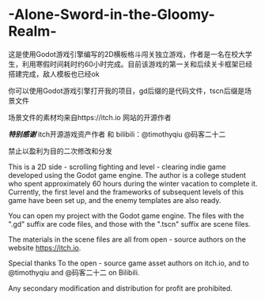 # -Alone-Sword-in-the-Gloomy-Realm-
这是使用Godot游戏引擎编写的2D横板格斗闯关独立游戏，作者是一名在校大学生，利用寒假时间耗时约60小时完成。目前该游戏的第一关和后续关卡框架已经搭建完成，敌人模板也已经ok

你可以使用Godot游戏引擎打开我的项目，gd后缀的是代码文件，tscn后缀是场景文件

场景文件的素材均来自https://itch.io 网站的开源作者

***特别感谢***
itch开源游戏资产作者 和 bilibili：@timothyqiu @码客二十二

禁止以盈利为目的二次修改和分发

This is a 2D side - scrolling fighting and level - clearing indie game developed using the Godot game engine. The author is a college student who spent approximately 60 hours during the winter vacation to complete it. Currently, the first level and the frameworks of subsequent levels of this game have been set up, and the enemy templates are also ready.

You can open my project with the Godot game engine. The files with the ".gd" suffix are code files, and those with the ".tscn" suffix are scene files.

The materials in the scene files are all from open - source authors on the website https://itch.io.

Special thanks
To the open - source game asset authors on itch.io, and to @timothyqiu and @码客二十二 on Bilibili.

Any secondary modification and distribution for profit are prohibited.

